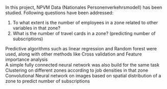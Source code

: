 In this project, NPVM Data (Nationales Personenverkehrsmodell) has been studied. Following questions have been addressed: <br>
   1. To what extent is the number of employees in a zone related to other variables in that zone? <br>
   2. What is the number of travel cards in a zone? (predicting number of subscriptions) <br> 
   
Predictive algorithms such as linear regression and Random forest were used, along with other methods like Cross validation and Feature importance analysis <br>
A simple fully connected neural network was also build for the same task <br>
Clustering on different zones according to job densities in that zone <br>
Convolutional Neural network on images based on spatial distribution of a zone to predict number of subscriptions
